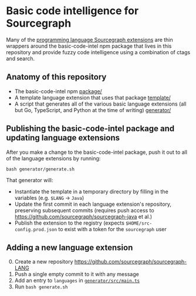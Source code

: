 # Basic code intelligence for Sourcegraph

Many of the [programming language Sourcegraph extensions](https://sourcegraph.com/extensions?query=category%3A%22Programming+languages%22) are thin wrappers around the basic-code-intel npm package that lives in this repository and provide fuzzy code intelligence using a combination of ctags and search.

## Anatomy of this repository

- The basic-code-intel npm [package/](./package/)
- A template language extension that uses that package [template/](./template/)
- A script that generates all of the various basic language extensions (all but Go, TypeScript, and Python at the time of writing) [generator/](./generator/)

## Publishing the basic-code-intel package and updating language extensions

After you make a change to the basic-code-intel package, push it out to all of the language extensions by running:

```
bash generator/generate.sh
```

That generator will:

- Instantiate the template in a temporary directory by filling in the variables (e.g. `$LANG` -> `Java`)
- Update the first commit in each language extension's repository, preserving subsequent commits (requires push access to https://github.com/sourcegraph/sourcegraph-java et al.)
- Publish the extension to the registry (expects `$HOME/src-config.prod.json` to exist with a token for the `sourcegraph` user

## Adding a new language extension

0. Create a new repository https://github.com/sourcegraph/sourcegraph-LANG
0. Push a single empty commit to it with any message
0. Add an entry to `languages` in [`generator/src/main.ts`](generator/src/main.ts)
0. Run `bash generate.sh`
